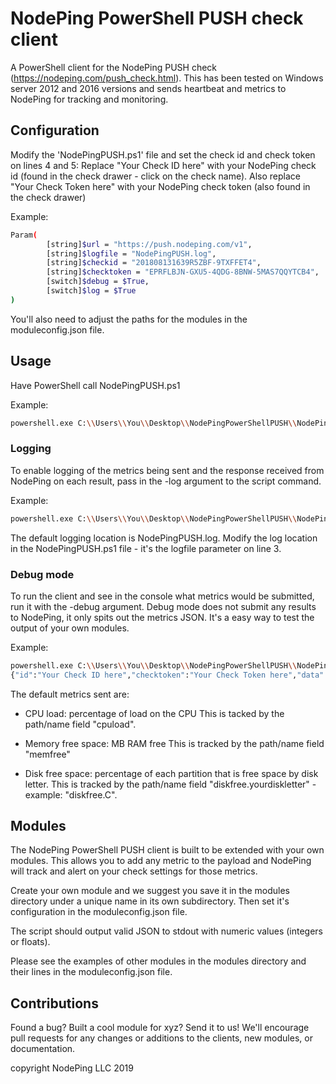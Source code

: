 # NodePing PowerShell PUSH check client

A PowerShell client for the NodePing PUSH check (<https://nodeping.com/push_check.html>).
This has been tested on Windows server 2012 and 2016 versions and sends heartbeat and metrics to NodePing for tracking and monitoring.

## Configuration

Modify the 'NodePingPUSH.ps1' file and set the check id and check token on lines 4 and 5:
Replace "Your Check ID here" with your NodePing check id (found in the check drawer  - click on the check name).
Also replace "Your Check Token here" with your NodePing check token (also found in the check drawer)

Example:

```sh
Param(
        [string]$url = "https://push.nodeping.com/v1",
        [string]$logfile = "NodePingPUSH.log",
        [string]$checkid = "201808131639R5ZBF-9TXFFET4",
        [string]$checktoken = "EPRFLBJN-GXU5-4QDG-8BNW-5MAS7QQYTCB4",
        [switch]$debug = $True,
        [switch]$log = $True
)
```

You'll also need to adjust the paths for the modules in the moduleconfig.json file.

## Usage

Have PowerShell call NodePingPUSH.ps1

Example:

```sh
powershell.exe C:\\Users\\You\\Desktop\\NodePingPowerShellPUSH\\NodePingPUSH.ps1
```

### Logging

To enable logging of the metrics being sent and the response received from NodePing on each result, pass in the -log argument to the script command.

Example:

```sh
powershell.exe C:\\Users\\You\\Desktop\\NodePingPowerShellPUSH\\NodePingPUSH.ps1 -log
```

The default logging location is NodePingPUSH.log.  Modify the log location in the NodePingPUSH.ps1 file - it's the logfile parameter on line 3.

### Debug mode

To run the client and see in the console what metrics would be submitted, run it with the -debug argument. Debug mode does not submit any results to NodePing, it only spits out the metrics JSON. It's a easy way to test the output of your own modules.

Example:

```sh
powershell.exe C:\\Users\\You\\Desktop\\NodePingPowerShellPUSH\\NodePingPUSH.ps1 -debug
{"id":"Your Check ID here","checktoken":"Your Check Token here","data":{"memfree":12403,"cpuload":0.46,"diskfree":{ "C":0.05,"D":1}}}
```

The default metrics sent are:

* CPU load: percentage of load on the CPU
This is tacked by the path/name field "cpuload".

* Memory free space: MB RAM free
This is tracked by the path/name field "memfree"

* Disk free space: percentage of each partition that is free space by disk letter.
This is tracked by the path/name field "diskfree.yourdiskletter" - example: "diskfree.C".

## Modules

The NodePing PowerShell PUSH client is built to be extended with your own modules. This allows you to add any metric to the payload and NodePing will track and alert on your check settings for those metrics.

Create your own module and we suggest you save it in the modules directory under a unique name in its own subdirectory.  Then set it's configuration in the moduleconfig.json file.

The script should output valid JSON to stdout with numeric values (integers or floats).

Please see the examples of other modules in the modules directory and their lines in the moduleconfig.json file.

## Contributions

Found a bug? Built a cool module for xyz? Send it to us!
We'll encourage pull requests for any changes or additions to the clients, new modules, or documentation.

copyright NodePing LLC 2019